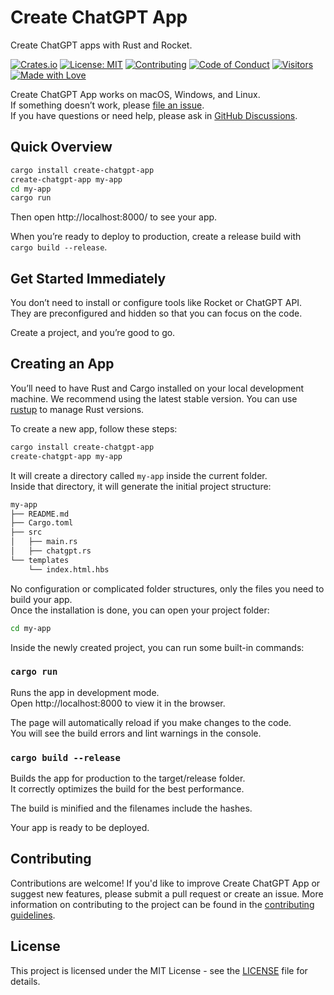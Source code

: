 # Create ChatGPT App

Create ChatGPT apps with Rust and Rocket.

[![Crates.io](https://img.shields.io/crates/v/create-chatpgpt-app.svg)](https://crates.io/crates/create_chatgpt_app)
[![License: MIT](https://img.shields.io/badge/License-MIT-green.svg)](https://opensource.org/licenses/MIT)
[![Contributing](https://img.shields.io/badge/Contributing-Guidelines-blue)](CONTRIBUTING.md)
[![Code of Conduct](https://img.shields.io/badge/Code%20of%20Conduct-Respectful-orange)](CODE_OF_CONDUCT.md)
[![Visitors](https://visitor-badge.glitch.me/badge?page_id=hummusonrails.create-chatgpt-app)](https://github.com/hummusonrails/create-chatgpt-app)
[![Made with Love](https://img.shields.io/badge/Made%20with-Love-ff69b4.svg)](https://shields.io/)

Create ChatGPT App works on macOS, Windows, and Linux.<br>
If something doesn’t work, please [file an issue](https://github.com/hummusonrails/create-chatgpt-app/issues/new).<br>
If you have questions or need help, please ask in [GitHub Discussions](https://github.com/hummusonrails/create-chatgpt-app/discussions).

## Quick Overview

```sh
cargo install create-chatgpt-app
create-chatgpt-app my-app
cd my-app
cargo run
```

Then open http://localhost:8000/ to see your app.

When you’re ready to deploy to production, create a release build with `cargo build --release`.

## Get Started Immediately

You don’t need to install or configure tools like Rocket or ChatGPT API.<br>
They are preconfigured and hidden so that you can focus on the code.

Create a project, and you’re good to go.

## Creating an App

You’ll need to have Rust and Cargo installed on your local development machine. We recommend using the latest stable version. You can use [rustup](https://rustup.rs/) to manage Rust versions.

To create a new app, follow these steps:

```sh
cargo install create-chatgpt-app
create-chatgpt-app my-app
```

It will create a directory called `my-app` inside the current folder.<br>
Inside that directory, it will generate the initial project structure:

```sh
my-app
├── README.md
├── Cargo.toml
├── src
│   ├── main.rs
│   ├── chatgpt.rs
└── templates
    └── index.html.hbs
```

No configuration or complicated folder structures, only the files you need to build your app.<br>
Once the installation is done, you can open your project folder:

```sh
cd my-app
```

Inside the newly created project, you can run some built-in commands:

### `cargo run`

Runs the app in development mode.<br>
Open http://localhost:8000 to view it in the browser.

The page will automatically reload if you make changes to the code.<br>
You will see the build errors and lint warnings in the console.

### `cargo build --release`

Builds the app for production to the target/release folder.<br>
It correctly optimizes the build for the best performance.

The build is minified and the filenames include the hashes.<br>

Your app is ready to be deployed.

## Contributing

Contributions are welcome! If you'd like to improve Create ChatGPT App or suggest new features, please submit a pull request or create an issue. More information on contributing to the project can be found in the [contributing guidelines](CONTRIBUTING.md).

## License

This project is licensed under the MIT License - see the [LICENSE](LICENSE) file for details.